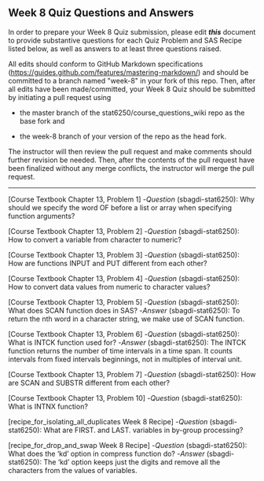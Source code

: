 ## Week 8 Quiz Questions and Answers

In order to prepare your Week 8 Quiz submission, please edit ***this*** document to provide substantive questions for each Quiz Problem and SAS Recipe listed below, as well as answers to at least three questions raised.

All edits should conform to GitHub Markdown specifications (https://guides.github.com/features/mastering-markdown/) and should be committed to a branch named "week-8" in your fork of this repo. Then, after all edits have been made/committed, your Week 8 Quiz should be submitted by initiating a pull request using

- the master branch of the stat6250/course_questions_wiki repo as the base fork and

- the week-8 branch of your version of the repo as the head fork.

The instructor will then review the pull request and make comments should further revision be needed. Then, after the contents of the pull request have been finalized without any merge conflicts, the instructor will merge the pull request.

********************************************************************************



[Course Textbook Chapter 13, Problem 1]
-*Question* (sbagdi-stat6250): Why should we specify the word OF before a list or array when specifying function arguments?



[Course Textbook Chapter 13, Problem 2]
-*Question* (sbagdi-stat6250): How to convert a variable from character to numeric?



[Course Textbook Chapter 13, Problem 3]
-*Question* (sbagdi-stat6250): How are functions INPUT and PUT different from each other?



[Course Textbook Chapter 13, Problem 4]
-*Question* (sbagdi-stat6250): How to convert data values from numeric to character values?



[Course Textbook Chapter 13, Problem 5]
-*Question* (sbagdi-stat6250): What does SCAN function does in SAS?
-*Answer* (sbagdi-stat6250): To return the nth word in a character string, we make use of SCAN function.



[Course Textbook Chapter 13, Problem 6]
-*Question* (sbagdi-stat6250): What is INTCK function used for?
-*Answer* (sbagdi-stat6250): The INTCK function returns the number of time intervals in a time span. It counts intervals from fixed intervals beginnings, not in multiples of interval unit. 



[Course Textbook Chapter 13, Problem 7]
-*Question* (sbagdi-stat6250): How are SCAN and SUBSTR different from each other?



[Course Textbook Chapter 13, Problem 10]
-*Question* (sbagdi-stat6250): What is INTNX function? 



[recipe_for_isolating_all_duplicates Week 8 Recipe]
-*Question* (sbagdi-stat6250):  What are FIRST. and LAST. variables in by-group processing?



[recipe_for_drop_and_swap Week 8 Recipe]
-*Question* (sbagdi-stat6250): What does the ‘kd’ option in compress function do?
-*Answer* (sbagdi-stat6250): The ‘kd’ option keeps just the digits and remove all the characters from the values of variables.


